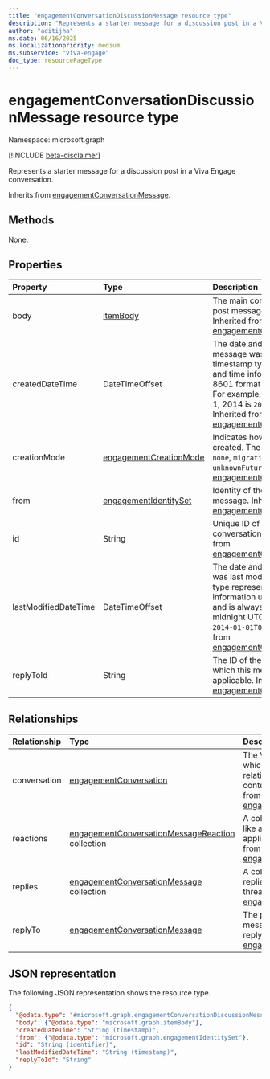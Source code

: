 ```yaml
---
title: "engagementConversationDiscussionMessage resource type"
description: "Represents a starter message for a discussion post in a Viva Engage conversation."
author: "aditijha"
ms.date: 06/16/2025
ms.localizationpriority: medium
ms.subservice: "viva-engage"
doc_type: resourcePageType
---
```


# engagementConversationDiscussionMessage resource type

Namespace: microsoft.graph

[!INCLUDE [beta-disclaimer](../../includes/beta-disclaimer.md)]

Represents a starter message for a discussion post in a Viva Engage conversation.

Inherits from [engagementConversationMessage](../resources/engagementconversationmessage.md).

## Methods

None.

## Properties
|Property|Type|Description|
|:---|:---|:---|
|body|[itemBody](../resources/itembody.md)|The main content of the discussion post message on Viva Engage. Inherited from [engagementConversationMessage](../resources/engagementconversationmessage.md).|
|createdDateTime|DateTimeOffset|The date and time when the message was created. The timestamp type represents date and time information using ISO 8601 format and is always in UTC. For example, midnight UTC on Jan 1, 2014 is `2014-01-01T00:00:00Z`. Inherited from [engagementConversationMessage](../resources/engagementconversationmessage.md).|
|creationMode|[engagementCreationMode](../resources/engagementconversationmessage.md#engagementcreationmode-values)|Indicates how the message was created. The possible values are: `none`, `migration`, `unknownFutureValue`. Inherited from [engagementConversationMessage](../resources/engagementconversationmessage.md).|
|from|[engagementIdentitySet](../resources/engagementidentityset.md)|Identity of the sender of the message. Inherited from [engagementConversationMessage](../resources/engagementconversationmessage.md).|
|id|String|Unique ID of a Viva Engage conversation message. Inherited from [engagementConversationMessage](../resources/engagementconversationmessage.md).|
|lastModifiedDateTime|DateTimeOffset|The date and time when message was last modified. The timestamp type represents date and time information using ISO 8601 format and is always in UTC. For example, midnight UTC on Jan 1, 2014 is `2014-01-01T00:00:00Z`. Inherited from [engagementConversationMessage](../resources/engagementconversationmessage.md).|
|replyToId|String|The ID of the parent message to which this message is a reply, if applicable. Inherited from [engagementConversationMessage](../resources/engagementconversationmessage.md).|

## Relationships
|Relationship|Type|Description|
|:---|:---|:---|
|conversation|[engagementConversation](../resources/engagementconversation.md)|The Viva Engage conversation to which this message belongs. This relationship establishes the thread context for the message. Inherited from [engagementConversationMessage](../resources/engagementconversationmessage.md).|
|reactions|[engagementConversationMessageReaction](../resources/engagementconversationmessagereaction.md) collection|A collection of reactions (such as like and smile) that users have applied to this message. Inherited from [engagementConversationMessage](../resources/engagementconversationmessage.md).|
|replies|[engagementConversationMessage](../resources/engagementconversationmessage.md) collection|A collection of messages that are replies to this message and form a threaded discussion. Inherited from [engagementConversationMessage](../resources/engagementconversationmessage.md).|
|replyTo|[engagementConversationMessage](../resources/engagementconversationmessage.md)|The parent message to which this message is a reply, if it is part of a reply chain. Inherited from [engagementConversationMessage](../resources/engagementconversationmessage.md).|

## JSON representation
The following JSON representation shows the resource type.
<!-- {
  "blockType": "resource",
  "keyProperty": "id",
  "@odata.type": "microsoft.graph.engagementConversationDiscussionMessage",
  "baseType": "microsoft.graph.engagementConversationMessage",
  "openType": false
}
-->
``` json
{
  "@odata.type": "#microsoft.graph.engagementConversationDiscussionMessage",
  "body": {"@odata.type": "microsoft.graph.itemBody"},
  "createdDateTime": "String (timestamp)",
  "from": {"@odata.type": "microsoft.graph.engagementIdentitySet"},
  "id": "String (identifier)",
  "lastModifiedDateTime": "String (timestamp)",
  "replyToId": "String"
}
```

